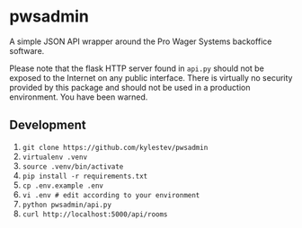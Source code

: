 # pwsadmin
A simple JSON API wrapper around the Pro Wager Systems backoffice software.

Please note that the flask HTTP server found in `api.py` should not be exposed
to the Internet on any public interface. There is virtually no security
provided by this package and should not be used in a production environment.
You have been warned.

## Development

1. `git clone https://github.com/kylestev/pwsadmin`
2. `virtualenv .venv`
3. `source .venv/bin/activate`
4. `pip install -r requirements.txt`
5. `cp .env.example .env`
6. `vi .env # edit according to your environment`
7. `python pwsadmin/api.py`
8. `curl http://localhost:5000/api/rooms`
